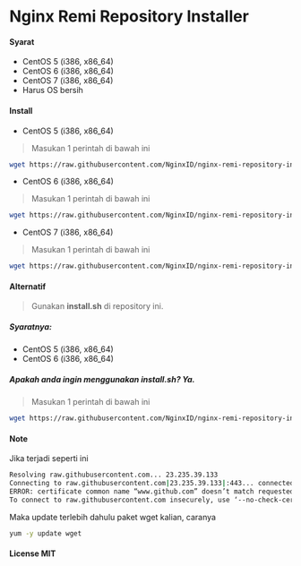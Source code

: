 # Nginx Remi Repository Installer

#### Syarat

   * CentOS 5 (i386, x86_64)
   * CentOS 6 (i386, x86_64)
   * CentOS 7 (i386, x86_64)
   * Harus OS bersih

#### Install

   * CentOS 5 (i386, x86_64)

> Masukan 1 perintah di bawah ini

```sh
wget https://raw.githubusercontent.com/NginxID/nginx-remi-repository-installer/master/install-centos5.sh && chmod u+x install-centos5.sh && ./install-centos5.sh
```
   * CentOS 6 (i386, x86_64)

> Masukan 1 perintah di bawah ini

```sh
wget https://raw.githubusercontent.com/NginxID/nginx-remi-repository-installer/master/install-centos6.sh && chmod u+x install-centos6.sh && ./install-centos6.sh
```
   * CentOS 7 (i386, x86_64)

> Masukan 1 perintah di bawah ini

```sh
wget https://raw.githubusercontent.com/NginxID/nginx-remi-repository-installer/master/install-centos7.sh && chmod u+x install-centos7.sh && ./install-centos7.sh
```

#### Alternatif

> Gunakan __install.sh__ di repository ini.
##### Syaratnya:
- CentOS 5 (i386, x86_64)
- CentOS 6 (i386, x86_64)

##### Apakah anda ingin menggunakan __install.sh__? Ya.

> Masukan 1 perintah di bawah ini
```sh
wget https://raw.githubusercontent.com/NginxID/nginx-remi-repository-installer/master/install.sh && chmod u+x install.sh && ./install.sh
```

#### Note

Jika terjadi seperti ini

```sh
Resolving raw.githubusercontent.com... 23.235.39.133
Connecting to raw.githubusercontent.com|23.235.39.133|:443... connected.
ERROR: certificate common name “www.github.com” doesn’t match requested host name “raw.githubusercontent.com”.
To connect to raw.githubusercontent.com insecurely, use ‘--no-check-certificate’.
```

Maka update terlebih dahulu paket wget kalian, caranya

```sh
yum -y update wget
```

#### License MIT